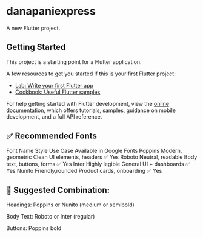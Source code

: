 # danapaniexpress

A new Flutter project.

## Getting Started

This project is a starting point for a Flutter application.

A few resources to get you started if this is your first Flutter project:

- [Lab: Write your first Flutter app](https://docs.flutter.dev/get-started/codelab)
- [Cookbook: Useful Flutter samples](https://docs.flutter.dev/cookbook)

For help getting started with Flutter development, view the
[online documentation](https://docs.flutter.dev/), which offers tutorials,
samples, guidance on mobile development, and a full API reference.


## ✅ Recommended Fonts
Font Name	       Style	            Use Case	                 Available in Google Fonts
Poppins	      Modern, geometric	     Clean UI elements, headers	                ✅ Yes
Roboto	      Neutral, readable	    Body text, buttons, forms	                ✅ Yes
Inter	      Highly legible	     General UI + dashboards	                ✅ Yes
Nunito	      Friendly,rounded	    Product cards, onboarding	                ✅ Yes

##  🔧 Suggested Combination:
Headings: Poppins or Nunito (medium or semibold)

Body Text: Roboto or Inter (regular)

Buttons: Poppins bold